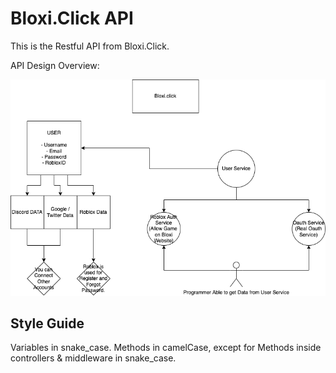 # Bloxi.Click API

This is the Restful API from Bloxi.Click.

API Design Overview:

![Overview](../media/drawio.png)


## Style Guide
Variables in snake_case.
Methods in camelCase, except for Methods inside controllers & middleware in snake_case.

